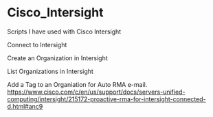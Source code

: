 # Cisco_Intersight
Scripts I have used with Cisco Intersight

Connect to Intersight

Create an Organization in Intersight

List Organizations in Intersight

Add a Tag to an Organiation for Auto RMA e-mail. https://www.cisco.com/c/en/us/support/docs/servers-unified-computing/intersight/215172-proactive-rma-for-intersight-connected-d.html#anc9

